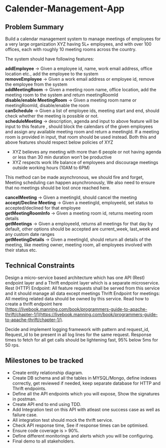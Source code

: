 # Calender-Management-App


## Problem Summary

Build a calendar management system to manage meetings of employees for a very large organization  XYZ having 5L+ employees, and with over 100 offices, each with roughly 10 meeting rooms across the country.

The system should have following features:

__addEmployee__ -> Given a employee id, name, work email address, office location etc., add the employee to the system<br>
__removeEmployee__ -> Given a work email address or employee id, remove the employee from the system<br>
__addMeetingRoom__ -> Given a meeting room name, office location, add the meeting room to the system and return meetingRoomId<br>
__disable/enable MeetingRoom__ -> Given a meeting room name or meetingRoomId, disable/enable the room<br>
__canSchedule__ -> Given a list of employee ids, meeting start and end, should check whether the meeting is possible or not.<br>
__scheduleMeeting__ -> description, agenda and input to above feature will be input to this feature , should block the calendars of the given employees and assign any available meeting room and return a meetingId. If a meeting room is provided in input, that room should be used instead. Both this and above features should respect below policies of XYZ

* XYZ believes any meeting with more than 6 people or not having agenda or less than 30 min duration won’t be productive
* XYZ respects work life balance of employees and discourage meetings outside working hours (10AM to 6PM)

This method can be made asynchronous, we should fire and forget, Meeting scheduling can happen asynchronously, We also need to ensure that no meetings should be lost once reached here.<br>

__cancelMeeting__ -> Given a meetingId, should cancel the meeting <br>
__accept/Decline Meeting__ -> Given a meetingId, employeeId, set status to accepted/declined for that employee<br>
__getMeetingRoomInfo__ -> Given a meeting room id, returns meeting room details<br>
__getMeetings__ -> Given a employeeId, returns all meetings for that day by default, other options should be accepted are current_week, last_week and any custom date ranges<br>
__getMeetingDetails__ -> Given a meetingId, should return all details of the meeting, like meeting owner, meeting room, all employees involved with their status etc.

## Technical Constraints
Design a micro-service based architecture which has one API (Rest) endpoint layer and a Thrift endpoint layer which is a separate microservice.
Rest (HTTP) Endpoint: All feature requests shall be served from this service and it should manage all data except meetings
Thrift  Endpoint for meetings: All meeting related data should be owned by this service. Read how to create a thrift endpoint here [https://livebook.manning.com/book/programmers-guide-to-apache-thrift/chapter-1/](https://livebook.manning.com/book/programmers-guide-to-apache-thrift/chapter-1/). 


Decide and implement logging framework with pattern and request_id, Request_id to be present in all log lines for the same request.
Response times to fetch for all get calls should be lightening fast, 95% below 5ms for 50 rps.


## Milestones to be tracked
* Create entity relationship diagram.
* Create DB schema and all the tables in MYSQL/Mongo, define indexes correctly, get reviewed if needed, keep separate database for HTTP and Thrift endpoints.
* Define all the API endpoints which you will expose, Show the signatures in postman.
* Create API end to end using TDD.
* Add Integration test on this API with atleast one success case as well as failure case.
* All integration test should mock the thrift service.
* Check API response time, See if response times can be optimised.
* Ensure code coverage is > 90%.
* Define different monitorings and alerts which you will be configuring. 
* Final demo to all stakeholders.

